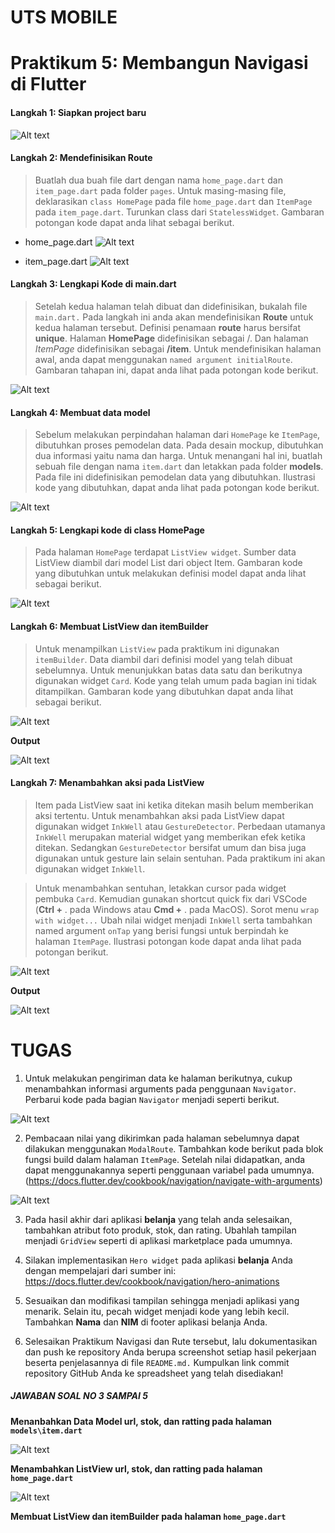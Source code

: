 # UTS MOBILE

# Praktikum 5: Membangun Navigasi di Flutter

#### Langkah 1: Siapkan project baru
![Alt text](image-1.png)

#### Langkah 2: Mendefinisikan Route
> Buatlah dua buah file dart dengan nama `home_page.dart` dan `item_page.dart` pada folder `pages`. Untuk masing-masing file, deklarasikan `class HomePage` pada file `home_page.dart` dan `ItemPage` pada `item_page.dart`. Turunkan class dari `StatelessWidget`. Gambaran potongan kode dapat anda lihat sebagai berikut.

* home_page.dart
![Alt text](image-2.png)

* item_page.dart
![Alt text](image-3.png)

#### Langkah 3: Lengkapi Kode di main.dart
> Setelah kedua halaman telah dibuat dan didefinisikan, bukalah file `main.dart.` Pada langkah ini anda akan mendefinisikan **Route** untuk kedua halaman tersebut. Definisi penamaan **route** harus bersifat **unique**. Halaman **HomePage** didefinisikan sebagai /. Dan halaman *ItemPage* didefinisikan sebagai **/item**. Untuk mendefinisikan halaman awal, anda dapat menggunakan `named argument initialRoute`. Gambaran tahapan ini, dapat anda lihat pada potongan kode berikut.

![Alt text](image-5.png)

#### Langkah 4: Membuat data model
> Sebelum melakukan perpindahan halaman dari `HomePage` ke `ItemPage`, dibutuhkan proses pemodelan data. Pada desain mockup, dibutuhkan dua informasi yaitu nama dan harga. Untuk menangani hal ini, buatlah sebuah file dengan nama `item.dart` dan letakkan pada folder **models**. Pada file ini didefinisikan pemodelan data yang dibutuhkan. Ilustrasi kode yang dibutuhkan, dapat anda lihat pada potongan kode berikut.

![Alt text](image-7.png)

#### Langkah 5: Lengkapi kode di class HomePage
> Pada halaman `HomePage` terdapat `ListView widget`. Sumber data ListView diambil dari model List dari object Item. Gambaran kode yang dibutuhkan untuk melakukan definisi model dapat anda lihat sebagai berikut.

![Alt text](image-6.png)

#### Langkah 6: Membuat ListView dan itemBuilder
> Untuk menampilkan `ListView` pada praktikum ini digunakan `itemBuilder`. Data diambil dari definisi model yang telah dibuat sebelumnya. Untuk menunjukkan batas data satu dan berikutnya digunakan widget `Card`. Kode yang telah umum pada bagian ini tidak ditampilkan. Gambaran kode yang dibutuhkan dapat anda lihat sebagai berikut.

![Alt text](image-11.png)

**Output**

![Alt text](image-12.png)

#### Langkah 7: Menambahkan aksi pada ListView
> Item pada ListView saat ini ketika ditekan masih belum memberikan aksi tertentu. Untuk menambahkan aksi pada ListView dapat digunakan widget `InkWell` atau `GestureDetector`. Perbedaan utamanya `InkWell` merupakan material widget yang memberikan efek ketika ditekan. Sedangkan `GestureDetector` bersifat umum dan bisa juga digunakan untuk gesture lain selain sentuhan. Pada praktikum ini akan digunakan widget `InkWell`.

> Untuk menambahkan sentuhan, letakkan cursor pada widget pembuka `Card`. Kemudian gunakan shortcut quick fix dari VSCode (**Ctrl +** . pada Windows atau **Cmd +** . pada MacOS). Sorot menu `wrap with widget...` Ubah nilai widget menjadi `InkWell` serta tambahkan named argument `onTap` yang berisi fungsi untuk berpindah ke halaman `ItemPage`. Ilustrasi potongan kode dapat anda lihat pada potongan berikut.

![Alt text](image-14.png)

**Output**

![Alt text](image-15.png)

# TUGAS
1. Untuk melakukan pengiriman data ke halaman berikutnya, cukup menambahkan informasi arguments pada penggunaan `Navigator`. Perbarui kode pada bagian `Navigator` menjadi seperti berikut.

![Alt text](image-16.png)

2. Pembacaan nilai yang dikirimkan pada halaman sebelumnya dapat dilakukan menggunakan `ModalRoute`. Tambahkan kode berikut pada blok fungsi build dalam halaman `ItemPage`. Setelah nilai didapatkan, anda dapat menggunakannya seperti penggunaan variabel pada umumnya. (https://docs.flutter.dev/cookbook/navigation/navigate-with-arguments)

![Alt text](image-17.png)

3. Pada hasil akhir dari aplikasi **belanja** yang telah anda selesaikan, tambahkan atribut foto produk, stok, dan rating. Ubahlah tampilan menjadi `GridView` seperti di aplikasi marketplace pada umumnya.

4. Silakan implementasikan `Hero widget` pada aplikasi **belanja** Anda dengan mempelajari dari sumber ini: https://docs.flutter.dev/cookbook/navigation/hero-animations

5. Sesuaikan dan modifikasi tampilan sehingga menjadi aplikasi yang menarik. Selain itu, pecah widget menjadi kode yang lebih kecil. Tambahkan **Nama** dan **NIM** di footer aplikasi belanja Anda.

6. Selesaikan Praktikum Navigasi dan Rute tersebut, lalu dokumentasikan dan push ke repository Anda berupa screenshot setiap hasil pekerjaan beserta penjelasannya di file `README.md.` Kumpulkan link commit repository GitHub Anda ke spreadsheet yang telah disediakan!

##### JAWABAN SOAL NO 3 SAMPAI 5

**Menanbahkan Data Model url, stok, dan ratting pada halaman `models\item.dart`**

![Alt text](image-20.png)

**Menambahkan ListView url, stok, dan ratting pada halaman `home_page.dart`**

![Alt text](image-21.png)

**Membuat ListView dan itemBuilder pada halaman `home_page.dart`**


